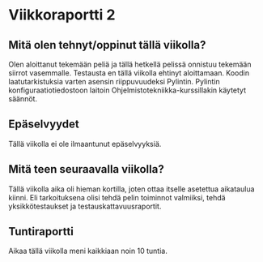 # Viikkoraportti 2 

## Mitä olen tehnyt/oppinut tällä viikolla?

Olen aloittanut tekemään peliä ja tällä hetkellä pelissä onnistuu tekemään siirrot vasemmalle.
Testausta en tällä viikolla ehtinyt aloittamaan.
Koodin laatutarkistuksia varten asensin riippuvuudeksi Pylintin. Pylintin konfiguraatiotiedostoon laitoin Ohjelmistotekniikka-kurssillakin käytetyt säännöt. 

## Epäselvyydet

Tällä viikolla ei ole ilmaantunut epäselvyyksiä.

## Mitä teen seuraavalla viikolla?

Tällä viikolla aika oli hieman kortilla, joten ottaa itselle asetettua aikataulua kiinni. Eli tarkoituksena olisi tehdä pelin toiminnot valmiiksi, tehdä yksikkötestaukset ja testauskattavuusraportit.

## Tuntiraportti

Aikaa tällä viikolla meni kaikkiaan noin 10 tuntia.

